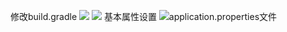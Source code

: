 修改build.gradle
![](http://upload-images.jianshu.io/upload_images/4685968-5dfe30a7ec84f0dc.png?imageMogr2/auto-orient/strip%7CimageView2/2/w/1240)
![](http://upload-images.jianshu.io/upload_images/4685968-fe8042c8e7ca5731.png?imageMogr2/auto-orient/strip%7CimageView2/2/w/1240)
基本属性设置
![application.properties文件](http://upload-images.jianshu.io/upload_images/4685968-6e6ba4d5c129d13a.png?imageMogr2/auto-orient/strip%7CimageView2/2/w/1240)

